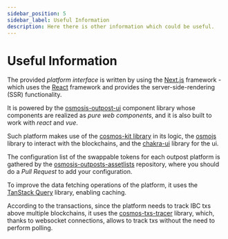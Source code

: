 ```yaml
---
sidebar_position: 5
sidebar_label: Useful Information
description: Here there is other information which could be useful.
---
```


# Useful Information

The provided *platform interface* is written by using the 
[Next.js](https://github.com/vercel/next.js) framework - which uses the 
[React](https://github.com/facebook/react) framework and provides the 
server-side-rendering (SSR) functionality. 

It is powered by the 
[osmosis-outpost-ui](https://github.com/nabla-studio/osmosis-outposts-ui/tree/main/packages)
component library whose components are realized as *pure web components*, and 
it is also built to work with *react* and *vue*.

Such platform makes use of the 
[cosmos-kit library](https://github.com/cosmology-tech/cosmos-kit) in its 
logic, the [osmojs](https://github.com/osmosis-labs/osmojs) library to interact
with the blockchains, and the
[chakra-ui](https://github.com/chakra-ui/chakra-ui) library for the ui. 

The configuration list of the swappable tokens for each outpost platform is 
gathered by the 
[osmosis-outposts-assetlists](https://github.com/nabla-studio/osmosis-outposts-assetlists)
repository, where you should do a *Pull Request* to add your configuration.

To improve the data fetching operations of the platform, it uses the 
[TanStack Query](https://github.com/tanstack/query) library, enabling caching.

According to the transactions, since the platform needs to track IBC txs above 
multiple blockchains, it uses the 
[cosmos-txs-tracer](https://github.com/nabla-studio/cosmos-txs-tracer) library,
which, thanks to websocket connections, allows to track txs without the need 
to perform polling.